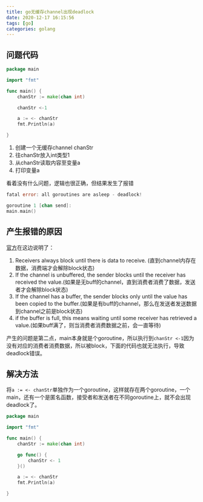 ```yaml
---
title: go无缓存channel出现deadlock
date: 2020-12-17 16:15:56
tags: [go]
categories: golang
---
```


## 问题代码

```go
package main

import "fmt"

func main() {
    chanStr := make(chan int)

    chanStr <-1

    a := <- chanStr
    fmt.Println(a)

}
```
1. 创建一个无缓存channel chanStr
2. 往chanStr放入int类型1
3. 从chanStr读取内容至变量a
4. 打印变量a

看着没有什么问题，逻辑也很正确，但结果发生了报错

```go
fatal error: all goroutines are asleep - deadlock!

goroutine 1 [chan send]:
main.main()
```

## 产生报错的原因
[官方](https://golang.org/doc/effective_go.html#channels)在这边说明了：
1. Receivers always block until there is data to receive. (直到channel内存在数据，消费端才会解除block状态)
2. If the channel is unbuffered, the sender blocks until the receiver has received the value.(如果是无buff的channel，直到消费者消费了数据，发送者才会解除block状态)
3. If the channel has a buffer, the sender blocks only until the value has been copied to the buffer.(如果是有buff的channel，那么在发送者发送数据到channel之前是block状态)
4. if the buffer is full, this means waiting until some receiver has retrieved a value.(如果buff满了，则当消费者消费数据之前，会一直等待)



产生的问题是第二点，main本身就是个goroutine，所以执行到`chanStr <-1`因为没有对应的消费者消费数据，所以被block，下面的代码也就无法执行，导致deadlock错误。



## 解决方法

将`a := <- chanStr`单独作为一个goroutine，这样就存在两个goroutine，一个main，还有一个是匿名函数，接受者和发送者在不同goroutine上，就不会出现deadlock了。



```go
package main

import "fmt"

func main() {
	chanStr := make(chan int)

	go func() {
		chanStr <- 1
	}()

	a := <- chanStr
	fmt.Println(a)

}
```



